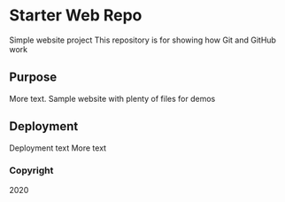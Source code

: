 # Starter Web Repo
Simple website project
This repository is for showing how Git and GitHub work

## Purpose
More text.
Sample website with plenty of files for demos

## Deployment
Deployment text
More text

### Copyright
2020
